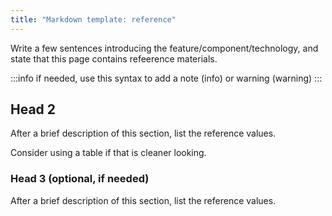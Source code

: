 ```yaml
---
title: "Markdown template: reference"
---
```


Write a few sentences introducing the feature/component/technology, and state that this page contains refeerence materials.

:::info
if needed, use this syntax to add a note (info) or warning (warning)
:::

## Head 2

After a brief description of this section, list the reference values.

Consider using a table if that is cleaner looking.

### Head 3 (optional, if needed)

After a brief description of this section, list the reference values.
